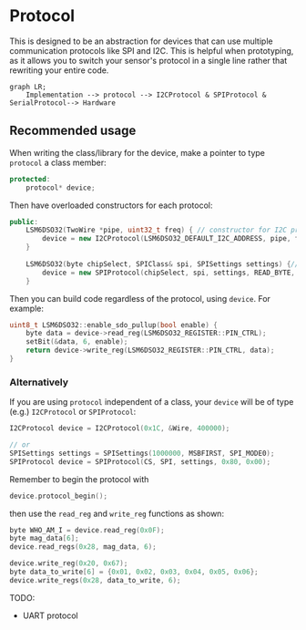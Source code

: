 # Protocol 

This is designed to be an abstraction for devices that can use multiple communication protocols like SPI and I2C.
This is helpful when prototyping, as it allows you to switch your sensor's protocol in a single line rather that rewriting your entire code.

```mermaid
graph LR;
    Implementation --> protocol --> I2CProtocol & SPIProtocol & SerialProtocol--> Hardware
```


## Recommended usage

When writing the class/library for the device, make a pointer to type `protocol` a class member:

```cpp
protected:
    protocol* device;
```

Then have overloaded constructors for each protocol: 
```cpp
public:
    LSM6DSO32(TwoWire *pipe, uint32_t freq) { // constructor for I2C protocol
        device = new I2CProtocol(LSM6DSO32_DEFAULT_I2C_ADDRESS, pipe, freq);
    }
    
    LSM6DSO32(byte chipSelect, SPIClass& spi, SPISettings settings) {// constructor overload for SPI protocol
        device = new SPIProtocol(chipSelect, spi, settings, READ_BYTE, WRITE_BYTE);
    }
```

Then you can build code regardless of the protocol, using `device`. For example:
```cpp
uint8_t LSM6DSO32::enable_sdo_pullup(bool enable) {
    byte data = device->read_reg(LSM6DSO32_REGISTER::PIN_CTRL);
    setBit(&data, 6, enable);
    return device->write_reg(LSM6DSO32_REGISTER::PIN_CTRL, data);
}
```
### Alternatively
If you are using `protocol` independent of a class, your `device` will be of type (e.g.) `I2CProtocol` or `SPIProtocol`:

```cpp
I2CProtocol device = I2CProtocol(0x1C, &Wire, 400000);

// or
SPISettings settings = SPISettings(1000000, MSBFIRST, SPI_MODE0);
SPIProtocol device = SPIProtocol(CS, SPI, settings, 0x80, 0x00);
```
Remember to begin the protocol with
```cpp
device.protocol_begin();
```
then use the `read_reg` and `write_reg` functions as shown:
```cpp
byte WHO_AM_I = device.read_reg(0x0F);
byte mag_data[6];
device.read_regs(0x28, mag_data, 6);

device.write_reg(0x20, 0x67);
byte data_to_write[6] = {0x01, 0x02, 0x03, 0x04, 0x05, 0x06};
device.write_regs(0x28, data_to_write, 6);
```


TODO:
- UART protocol
